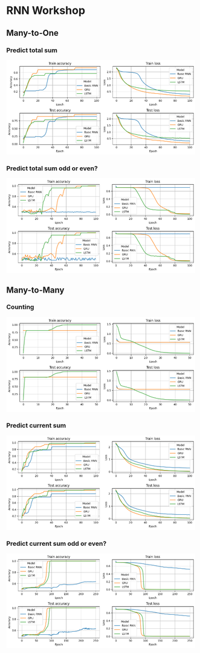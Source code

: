 # RNN Workshop

## Many-to-One

### Predict total sum

<img src="./TotalSumPrediction/Plots/AccuracyLoss.png" width="500" height="250">

### Predict total sum odd or even?

<img src="./TotalSumEvenOddPrediction/Plots/AccuracyLoss.png" width="500" height="250">


## Many-to-Many 

### Counting

<img src="./Counting/Plots/AccuracyLoss.png" width="500" height="250">

### Predict current sum

<img src="./CurrentSumPrediction/Plots/AccuracyLoss.png" width="500" height="250">

### Predict current sum odd or even?

<img src="./CurrentSumEvenOddPrediction/Plots/AccuracyLoss.png" width="500" height="250">

